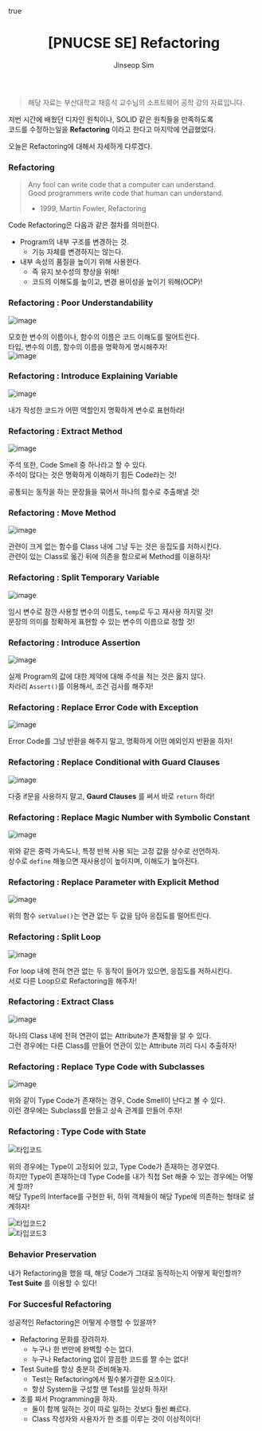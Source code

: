 ﻿---
layout: post
title: "[PNUCSE SE] Refactoring"
categories: SE
tags: [theory]
author:
  - Jinseop Sim
toc: true
math: true
---
> 해당 자료는 부산대학교 채흥석 교수님의 소프트웨어 공학 강의 자료입니다.  

저번 시간에 배웠던 디자인 원칙이나, SOLID 같은 원칙들을 만족하도록  
코드를 수정하는일을 __Refactoring__ 이라고 한다고 마지막에 언급했었다.  

오늘은 Refactoring에 대해서 자세하게 다루겠다.  

### Refactoring
> Any fool can write code that a computer can understand.  
> Good programmers write code that human can understand.  
> - 1999, Martin Fowler, Refactoring  

Code Refactoring은 다음과 같은 절차를 의미한다.  
- Program의 내부 구조를 변경하는 것.
  - 기능 자체를 변경하지는 않는다.
- 내부 속성의 품질을 높이기 위해 사용한다.
  - 즉 유지 보수성의 향상을 위해!
  - 코드의 이해도를 높이고, 변경 용이성을 높이기 위해(OCP)!

### Refactoring : Poor Understandability
![image](https://user-images.githubusercontent.com/71700079/201114346-d3744678-d5a2-4b3f-80b8-803262832843.png)  

모호한 변수의 이름이나, 함수의 이름은 코드 이해도를 떨어트린다.  
타입, 변수의 이름, 함수의 이름을 명확하게 명시해주자!  
![image](https://user-images.githubusercontent.com/71700079/201114380-167cffa1-cc6b-476a-b6f2-54915398390e.png)  

### Refactoring : Introduce Explaining Variable
![image](https://user-images.githubusercontent.com/71700079/201114443-c53880d7-4d94-45c7-8a1c-830f0d9eaa49.png)  

내가 작성한 코드가 어떤 역할인지 명확하게 변수로 표현하라!  

### Refactoring : Extract Method
![image](https://user-images.githubusercontent.com/71700079/201114511-eedf8868-f7cd-4fa9-a651-e72e4bac7eee.png)  

주석 또한, Code Smell 중 하나라고 할 수 있다.  
주석이 많다는 것은 명확하게 이해하기 힘든 Code라는 것!  

공통되는 동작을 하는 문장들을 묶어서 하나의 함수로 추출해낼 것!  

### Refactoring : Move Method
![image](https://user-images.githubusercontent.com/71700079/201114568-776a780b-f98f-4d60-9809-b0693806757a.png)  

관련이 크게 없는 함수를 Class 내에 그냥 두는 것은 응집도를 저하시킨다.  
관련이 있는 Class로 옮긴 뒤에 의존을 함으로써 Method를 이용하자!  

### Refactoring : Split Temporary Variable
![image](https://user-images.githubusercontent.com/71700079/201114621-3fb644ba-38de-4ab2-a41b-9b7cda8cf6ab.png)  

임시 변수로 잠깐 사용할 변수의 이름도, ```temp```로 두고 재사용 하지말 것!  
문장의 의미를 정확하게 표현할 수 있는 변수의 이름으로 정할 것!  

### Refactoring : Introduce Assertion
![image](https://user-images.githubusercontent.com/71700079/201114662-c6e21920-83fd-42ff-8663-b8b142e55094.png)  

실제 Program의 값에 대한 제약에 대해 주석을 적는 것은 옳지 않다.  
차라리 ```Assert()```를 이용해서, 조건 검사를 해주자!  

### Refactoring : Replace Error Code with Exception
![image](https://user-images.githubusercontent.com/71700079/201114765-ce427cfa-7f4a-4018-90dd-9bb44fa5db24.png)  

Error Code를 그냥 반환을 해주지 말고, 명확하게 어떤 예외인지 반환을 하자!  

### Refactoring : Replace Conditional with Guard Clauses
![image](https://user-images.githubusercontent.com/71700079/201114825-84dee395-5711-41ce-a741-f4651b34b519.png)  

다중 if문을 사용하지 말고, __Gaurd Clauses__ 를 써서 바로 ```return``` 하라!  

### Refactoring : Replace Magic Number with Symbolic Constant
![image](https://user-images.githubusercontent.com/71700079/201114867-2aac0e88-8cf9-449d-80ff-92e772fcdaac.png)  

위와 같은 중력 가속도나, 특정 반복 사용 되는 고정 값을 상수로 선언하자.  
상수로 ```define``` 해놓으면 재사용성이 높아지며, 이해도가 높아진다.  

### Refactoring : Replace Parameter with Explicit Method
![image](https://user-images.githubusercontent.com/71700079/201114927-effebfa7-57f0-4bd9-888e-c9464d242292.png)  

위의 함수 ```setValue()```는 연관 없는 두 값을 담아 응집도를 떨어트린다.  

### Refactoring : Split Loop
![image](https://user-images.githubusercontent.com/71700079/201115006-77ef34d9-38d0-4b1c-b56e-33bc9e253df8.png)  

For loop 내에 전혀 연관 없는 두 동작이 들어가 있으면, 응집도를 저하시킨다.  
서로 다른 Loop으로 Refactoring을 해주자!  

### Refactoring : Extract Class
![image](https://user-images.githubusercontent.com/71700079/201115053-f863477f-db53-4d9d-964f-fd772746cad4.png)  

하나의 Class 내에 전혀 연관이 없는 Attribute가 존재함을 알 수 있다.  
그런 경우에는 다른 Class를 만들어 연관이 있는 Attribute 끼리 다시 추출하자!  

### Refactoring : Replace Type Code with Subclasses
![image](https://user-images.githubusercontent.com/71700079/201115106-c7f10b8b-82b6-45a1-af49-572645625616.png)  

위와 같이 Type Code가 존재하는 경우, Code Smell이 난다고 볼 수 있다.  
이런 경우에는 Subclass를 만들고 상속 관계를 만들어 주자!  

### Refactoring : Type Code with State
![타입코드](https://user-images.githubusercontent.com/71700079/201456704-f25d1851-590c-4567-8f7b-c5812dfd92c5.png)  

위의 경우에는 Type이 고정되어 있고, Type Code가 존재하는 경우였다.  
하지만 Type이 존재하는데 Type Code를 내가 직접 Set 해줄 수 있는 경우에는 어떻게 할까?  
해당 Type의 Interface를 구현한 뒤, 하위 객체들이 해당 Type에 의존하는 형태로 설계하자!  

![타입코드2](https://user-images.githubusercontent.com/71700079/201456721-6f348ba8-0dbe-4e26-bc53-ccf6b573ce69.png)  
![타입코드3](https://user-images.githubusercontent.com/71700079/201456736-3a9a0438-bddf-4992-bbb5-df64feb30a46.png)  

### Behavior Preservation
내가 Refactoring을 했을 때, 해당 Code가 그대로 동작하는지 어떻게 확인할까?  
__Test Suite__ 를 이용할 수 있다!  

### For Succesful Refactoring
성공적인 Refactoring은 어떻게 수행할 수 있을까?  

- Refactoring 문화를 장려하자.
  - 누구나 한 번만에 완벽할 수는 없다.
  - 누구나 Refactoring 없이 깔끔한 코드를 짤 수는 없다!
- Test Suite를 항상 충분히 준비해놓자.
  - Test는 Refactoring에서 필수불가결한 요소이다.
  - 항상 System을 구성할 땐 Test를 일상화 하자!
- 조를 짜서 Programming을 하자.
  - 둘이 함께 일하는 것이 따로 일하는 것보다 훨씬 빠르다.
  - Class 작성자와 사용자가 한 조를 이루는 것이 이상적이다!